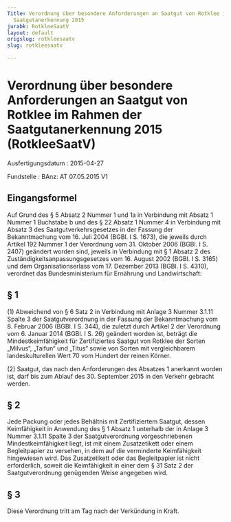 ```yaml
---
Title: Verordnung über besondere Anforderungen an Saatgut von Rotklee im Rahmen der
  Saatgutanerkennung 2015
jurabk: RotkleeSaatV
layout: default
origslug: rotkleesaatv
slug: rotkleesaatv

---
```


# Verordnung über besondere Anforderungen an Saatgut von Rotklee im Rahmen der Saatgutanerkennung 2015 (RotkleeSaatV)

Ausfertigungsdatum
:   2015-04-27

Fundstelle
:   BAnz: AT 07.05.2015 V1


## Eingangsformel

Auf Grund des § 5 Absatz 2 Nummer 1 und 1a in Verbindung mit Absatz 1
Nummer 1 Buchstabe b und des § 22 Absatz 1 Nummer 4 in Verbindung mit
Absatz 3 des Saatgutverkehrsgesetzes in der Fassung der Bekanntmachung
vom 16. Juli 2004 (BGBl. I S. 1673), die jeweils durch Artikel 192
Nummer 1 der Verordnung vom 31. Oktober 2006 (BGBl. I S. 2407)
geändert worden sind, jeweils in Verbindung mit § 1 Absatz 2 des
Zuständigkeitsanpassungsgesetzes vom 16. August 2002 (BGBl. I S. 3165)
und dem Organisationserlass vom 17. Dezember 2013 (BGBl. I S. 4310),
verordnet das Bundesministerium für Ernährung und Landwirtschaft:


## § 1

(1) Abweichend von § 6 Satz 2 in Verbindung mit Anlage 3 Nummer 3.1.11
Spalte 3 der Saatgutverordnung in der Fassung der Bekanntmachung vom
8\. Februar 2006 (BGBl. I S. 344), die zuletzt durch Artikel 2 der
Verordnung vom 6. Januar 2014 (BGBl. I S. 26) geändert worden ist,
beträgt die Mindestkeimfähigkeit für Zertifiziertes Saatgut von
Rotklee der Sorten „Milvus“, „Taifun“ und „Titus“ sowie von Sorten mit
vergleichbarem landeskulturellen Wert 70 vom Hundert der reinen
Körner.

(2) Saatgut, das nach den Anforderungen des Absatzes 1 anerkannt
worden ist, darf bis zum Ablauf des 30. September 2015 in den Verkehr
gebracht werden.


## § 2

Jede Packung oder jedes Behältnis mit Zertifiziertem Saatgut, dessen
Keimfähigkeit in Anwendung des § 1 Absatz 1 unterhalb der in Anlage 3
Nummer 3.1.11 Spalte 3 der Saatgutverordnung vorgeschriebenen
Mindestkeimfähigkeit liegt, ist mit einem Zusatzetikett oder einem
Begleitpapier zu versehen, in dem auf die verminderte Keimfähigkeit
hingewiesen wird. Das Zusatzetikett oder das Begleitpapier ist nicht
erforderlich, soweit die Keimfähigkeit in einer dem § 31 Satz 2 der
Saatgutverordnung genügenden Weise angegeben wird.


## § 3

Diese Verordnung tritt am Tag nach der Verkündung in Kraft.

